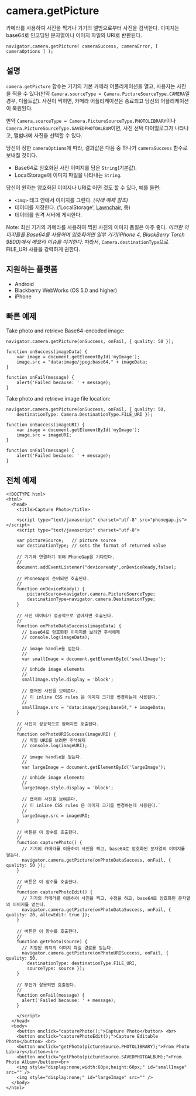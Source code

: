 camera.getPicture
=================

카메라를 사용하여 사진을 찍거나 기기의 앨범으로부터 사진을 검색한다. 이미지는 base64로 인코딩된 문자열이나 이미지 파일의 URI로 반환된다.

    navigator.camera.getPicture( cameraSuccess, cameraError, [ cameraOptions ] );

설명
-----------

`camera.getPicture` 함수는 기기의 기본 카메라 어플리케이션을 열고, 사용자는 사진을 찍을 수 있다(만약 `Camera.sourceType = Camera.PictureSourceType.CAMERA`일 경우, 디폴트값). 사진이 찍히면, 카메라 어플리케이션은 종료되고 당신의 어플리케이션이 복원된다.

만약 `Camera.sourceType = Camera.PictureSourceType.PHOTOLIBRARY`이나 `Camera.PictureSourceType.SAVEDPHOTOALBUM`이면, 사진 선택 다이얼로그가 나타나고, 앨범내에 사진을 선택할 수 있다.

당신이 정한 `cameraOptions`에 따라, 결과값은 다음 중 하나가 `cameraSuccess` 함수로 보내질 것이다. 

- Base64로 암호화된 사진 이미지를 담은 `String`(기본값).
- LocalStorage에 이미지 파일을 나타내는 `String`.

당신이 원하는 암호화된 이미지나 URI로 어떤 것도 할 수 있다, 예를 들면:

- `<img>` 태그 안에서 이미지를 그린다. _(아래 예제 참조)_
- 데이터를 저장한다. ('LocalStorage', [Lawnchair](http://brianleroux.github.com/lawnchair/), 등)
- 데이터를 원격 서버에 게시한다.

Note: 최신 기기의 카메라를 사용하여 찍힌 사진의 이미지 품질은 아주 좋다. _이러한 이미지들을 Base64를 사용하여 임호화하면 일부 기기(iPhone 4, BlackBerry Torch 9800)에서 메모리 이슈를 야기한다._ 따라서, `Camera.destinationType`으로 FILE_URI 사용을 강력하게 권한다.

지원하는 플랫폼
-------------------

- Android
- Blackberry WebWorks (OS 5.0 and higher)
- iPhone

빠른 예제
-------------

Take photo and retrieve Base64-encoded image:

    navigator.camera.getPicture(onSuccess, onFail, { quality: 50 }); 

    function onSuccess(imageData) {
        var image = document.getElementById('myImage');
        image.src = "data:image/jpeg;base64," + imageData;
    }

    function onFail(message) {
        alert('Failed because: ' + message);
    }

Take photo and retrieve image file location: 

    navigator.camera.getPicture(onSuccess, onFail, { quality: 50, 
        destinationType: Camera.DestinationType.FILE_URI }); 

    function onSuccess(imageURI) {
        var image = document.getElementById('myImage');
        image.src = imageURI;
    }

    function onFail(message) {
        alert('Failed because: ' + message);
    }


전체 예제
------------

    <!DOCTYPE html>
    <html>
      <head>
        <title>Capture Photo</title>

        <script type="text/javascript" charset="utf-8" src="phonegap.js"></script>
        <script type="text/javascript" charset="utf-8">

        var pictureSource;   // picture source
        var destinationType; // sets the format of returned value 
        
        // 기기와 연결하기 위해 PhoneGap을 기다린다.
        //
        document.addEventListener("deviceready",onDeviceReady,false);
    
        // PhoneGap이 준비되면 호출된다.
        //
        function onDeviceReady() {
            pictureSource=navigator.camera.PictureSourceType;
            destinationType=navigator.camera.DestinationType;
        }

        // 사진 데이터가 성공적으로 얻어지면 호출된다.
        //
        function onPhotoDataSuccess(imageData) {
          // base64로 암호화된 이미지를 보려면 주석해제
          // console.log(imageData);
      
          // image handle을 얻는다.
          //
          var smallImage = document.getElementById('smallImage');
      
          // Unhide image elements 
          //
          smallImage.style.display = 'block';
      
          // 캡처된 사진을 보여준다.
          // 이 inline CSS rules 은 이미지 크기를 변경하는데 사용된다.`
          //
          smallImage.src = "data:image/jpeg;base64," + imageData;
        }

        // 사진이 성공적으로 얻어지면 호출된다.
        //
        function onPhotoURISuccess(imageURI) {
          // 파일 URI를 보려면 주석해제
          // console.log(imageURI);
      
          // image handle을 얻는다.
          //
          var largeImage = document.getElementById('largeImage');
      
          // Unhide image elements
          //
          largeImage.style.display = 'block';
      
          // 캡처된 사진을 보여준다.
          // 이 inline CSS rules 은 이미지 크기를 변경하는데 사용된다.`
          //
          largeImage.src = imageURI;
        }

        // 버튼은 이 함수를 호출한다.
        //
        function capturePhoto() {
          // 기기의 카메라를 이용하여 사진을 찍고, base64로 암호화된 문자열의 이미지를 얻는다.
          navigator.camera.getPicture(onPhotoDataSuccess, onFail, { quality: 50 });
        }

        // 버튼은 이 함수를 호출한다.
        //
        function capturePhotoEdit() {
          // 기기의 카메라를 이용하여 사진을 찍고, 수정을 하고, base64로 암호화된 문자열의 이미지를 얻는다.
          navigator.camera.getPicture(onPhotoDataSuccess, onFail, { quality: 20, allowEdit: true }); 
        }
    
        // 버튼은 이 함수를 호출한다.
        //
        function getPhoto(source) {
          // 지정된 위치의 이미지 파일 경로를 얻는다.
          navigator.camera.getPicture(onPhotoURISuccess, onFail, { quality: 50, 
            destinationType: destinationType.FILE_URI,
            sourceType: source });
        }

        // 무언가 잘못되면 호출된다.
        // 
        function onFail(message) {
          alert('Failed because: ' + message);
        }

        </script>
      </head>
      <body>
        <button onclick="capturePhoto();">Capture Photo</button> <br>
        <button onclick="capturePhotoEdit();">Capture Editable Photo</button> <br>
        <button onclick="getPhoto(pictureSource.PHOTOLIBRARY);">From Photo Library</button><br>
        <button onclick="getPhoto(pictureSource.SAVEDPHOTOALBUM);">From Photo Album</button><br>
        <img style="display:none;width:60px;height:60px;" id="smallImage" src="" />
        <img style="display:none;" id="largeImage" src="" />
      </body>
    </html>
